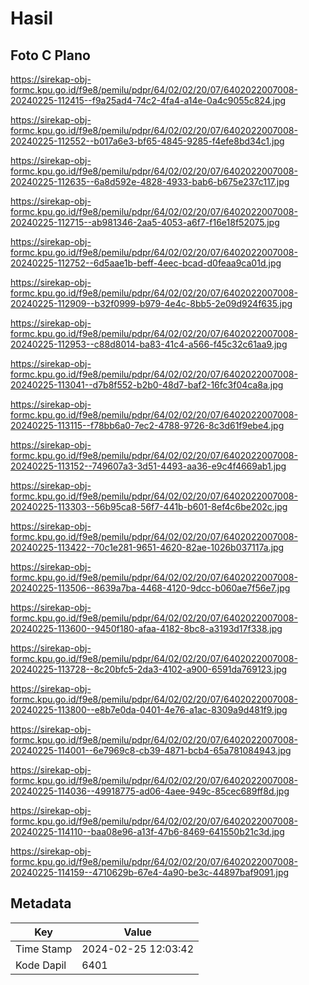 # Hasil

## Foto C Plano

https://sirekap-obj-formc.kpu.go.id/f9e8/pemilu/pdpr/64/02/02/20/07/6402022007008-20240225-112415--f9a25ad4-74c2-4fa4-a14e-0a4c9055c824.jpg

https://sirekap-obj-formc.kpu.go.id/f9e8/pemilu/pdpr/64/02/02/20/07/6402022007008-20240225-112552--b017a6e3-bf65-4845-9285-f4efe8bd34c1.jpg

https://sirekap-obj-formc.kpu.go.id/f9e8/pemilu/pdpr/64/02/02/20/07/6402022007008-20240225-112635--6a8d592e-4828-4933-bab6-b675e237c117.jpg

https://sirekap-obj-formc.kpu.go.id/f9e8/pemilu/pdpr/64/02/02/20/07/6402022007008-20240225-112715--ab981346-2aa5-4053-a6f7-f16e18f52075.jpg

https://sirekap-obj-formc.kpu.go.id/f9e8/pemilu/pdpr/64/02/02/20/07/6402022007008-20240225-112752--6d5aae1b-beff-4eec-bcad-d0feaa9ca01d.jpg

https://sirekap-obj-formc.kpu.go.id/f9e8/pemilu/pdpr/64/02/02/20/07/6402022007008-20240225-112909--b32f0999-b979-4e4c-8bb5-2e09d924f635.jpg

https://sirekap-obj-formc.kpu.go.id/f9e8/pemilu/pdpr/64/02/02/20/07/6402022007008-20240225-112953--c88d8014-ba83-41c4-a566-f45c32c61aa9.jpg

https://sirekap-obj-formc.kpu.go.id/f9e8/pemilu/pdpr/64/02/02/20/07/6402022007008-20240225-113041--d7b8f552-b2b0-48d7-baf2-16fc3f04ca8a.jpg

https://sirekap-obj-formc.kpu.go.id/f9e8/pemilu/pdpr/64/02/02/20/07/6402022007008-20240225-113115--f78bb6a0-7ec2-4788-9726-8c3d61f9ebe4.jpg

https://sirekap-obj-formc.kpu.go.id/f9e8/pemilu/pdpr/64/02/02/20/07/6402022007008-20240225-113152--749607a3-3d51-4493-aa36-e9c4f4669ab1.jpg

https://sirekap-obj-formc.kpu.go.id/f9e8/pemilu/pdpr/64/02/02/20/07/6402022007008-20240225-113303--56b95ca8-56f7-441b-b601-8ef4c6be202c.jpg

https://sirekap-obj-formc.kpu.go.id/f9e8/pemilu/pdpr/64/02/02/20/07/6402022007008-20240225-113422--70c1e281-9651-4620-82ae-1026b037117a.jpg

https://sirekap-obj-formc.kpu.go.id/f9e8/pemilu/pdpr/64/02/02/20/07/6402022007008-20240225-113506--8639a7ba-4468-4120-9dcc-b060ae7f56e7.jpg

https://sirekap-obj-formc.kpu.go.id/f9e8/pemilu/pdpr/64/02/02/20/07/6402022007008-20240225-113600--9450f180-afaa-4182-8bc8-a3193d17f338.jpg

https://sirekap-obj-formc.kpu.go.id/f9e8/pemilu/pdpr/64/02/02/20/07/6402022007008-20240225-113728--8c20bfc5-2da3-4102-a900-6591da769123.jpg

https://sirekap-obj-formc.kpu.go.id/f9e8/pemilu/pdpr/64/02/02/20/07/6402022007008-20240225-113800--e8b7e0da-0401-4e76-a1ac-8309a9d481f9.jpg

https://sirekap-obj-formc.kpu.go.id/f9e8/pemilu/pdpr/64/02/02/20/07/6402022007008-20240225-114001--6e7969c8-cb39-4871-bcb4-65a781084943.jpg

https://sirekap-obj-formc.kpu.go.id/f9e8/pemilu/pdpr/64/02/02/20/07/6402022007008-20240225-114036--49918775-ad06-4aee-949c-85cec689ff8d.jpg

https://sirekap-obj-formc.kpu.go.id/f9e8/pemilu/pdpr/64/02/02/20/07/6402022007008-20240225-114110--baa08e96-a13f-47b6-8469-641550b21c3d.jpg

https://sirekap-obj-formc.kpu.go.id/f9e8/pemilu/pdpr/64/02/02/20/07/6402022007008-20240225-114159--4710629b-67e4-4a90-be3c-44897baf9091.jpg


## Metadata

| Key        | Value               |
| ---------- | ------------------- |
| Time Stamp | 2024-02-25 12:03:42 |
| Kode Dapil | 6401                |



